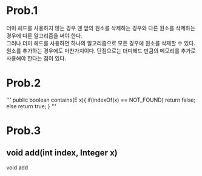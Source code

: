 # Prob.1
더미 헤드를 사용하지 않는 경우 맨 앞의 원소를 삭제하는 경우와 다른 원소를 삭제하는 경우에 다른 알고리즘을 써야 한다.  
그러나 더미 헤드를 사용하면 하나의 알고리즘으로 모든 경우에 원소를 삭제할 수 있다.
원소를 추가하는 경우에도 마찬가지이다.
단점으로는 더미헤드 만큼의 메모리를 추가로 사용해야 한다는 점이 있다.

# Prob.2
'''
public boolean contains(E x){
    if(indexOf(x) == NOT_FOUND) return false;
    else return true;
}
'''

# Prob.3
## void add(int index, Integer x)
void add